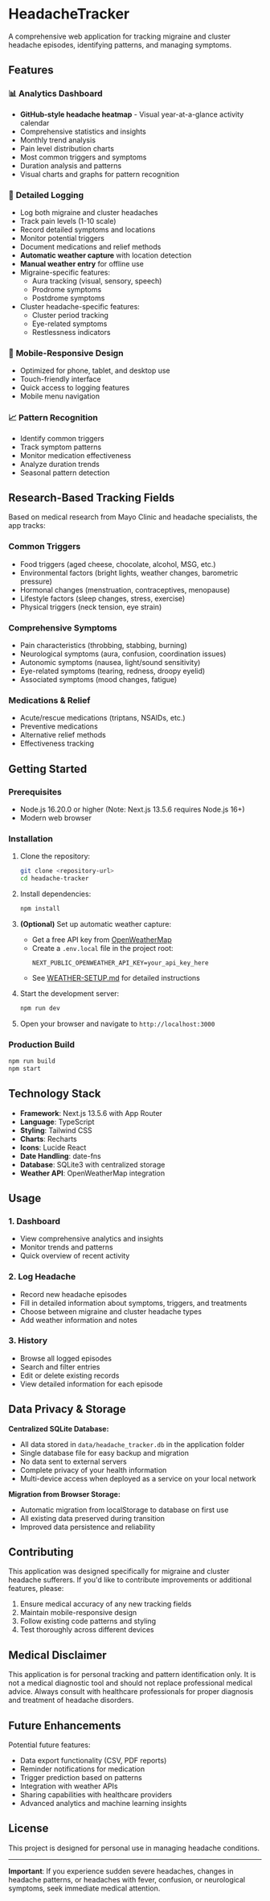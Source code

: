 # HeadacheTracker

A comprehensive web application for tracking migraine and cluster headache episodes, identifying patterns, and managing symptoms.

## Features

### 📊 **Analytics Dashboard**
- **GitHub-style headache heatmap** - Visual year-at-a-glance activity calendar
- Comprehensive statistics and insights
- Monthly trend analysis
- Pain level distribution charts
- Most common triggers and symptoms
- Duration analysis and patterns
- Visual charts and graphs for pattern recognition

### 📝 **Detailed Logging**
- Log both migraine and cluster headaches
- Track pain levels (1-10 scale)
- Record detailed symptoms and locations
- Monitor potential triggers
- Document medications and relief methods
- **Automatic weather capture** with location detection
- **Manual weather entry** for offline use
- Migraine-specific features:
  - Aura tracking (visual, sensory, speech)
  - Prodrome symptoms
  - Postdrome symptoms
- Cluster headache-specific features:
  - Cluster period tracking
  - Eye-related symptoms
  - Restlessness indicators

### 📱 **Mobile-Responsive Design**
- Optimized for phone, tablet, and desktop use
- Touch-friendly interface
- Quick access to logging features
- Mobile menu navigation

### 📈 **Pattern Recognition**
- Identify common triggers
- Track symptom patterns
- Monitor medication effectiveness
- Analyze duration trends
- Seasonal pattern detection

## Research-Based Tracking Fields

Based on medical research from Mayo Clinic and headache specialists, the app tracks:

### **Common Triggers**
- Food triggers (aged cheese, chocolate, alcohol, MSG, etc.)
- Environmental factors (bright lights, weather changes, barometric pressure)
- Hormonal changes (menstruation, contraceptives, menopause)
- Lifestyle factors (sleep changes, stress, exercise)
- Physical triggers (neck tension, eye strain)

### **Comprehensive Symptoms**
- Pain characteristics (throbbing, stabbing, burning)
- Neurological symptoms (aura, confusion, coordination issues)
- Autonomic symptoms (nausea, light/sound sensitivity)
- Eye-related symptoms (tearing, redness, droopy eyelid)
- Associated symptoms (mood changes, fatigue)

### **Medications & Relief**
- Acute/rescue medications (triptans, NSAIDs, etc.)
- Preventive medications
- Alternative relief methods
- Effectiveness tracking

## Getting Started

### Prerequisites
- Node.js 16.20.0 or higher (Note: Next.js 13.5.6 requires Node.js 16+)
- Modern web browser

### Installation

1. Clone the repository:
   ```bash
   git clone <repository-url>
   cd headache-tracker
   ```

2. Install dependencies:
   ```bash
   npm install
   ```

3. **(Optional)** Set up automatic weather capture:
   - Get a free API key from [OpenWeatherMap](https://openweathermap.org/api)
   - Create a `.env.local` file in the project root:
     ```
     NEXT_PUBLIC_OPENWEATHER_API_KEY=your_api_key_here
     ```
   - See [WEATHER-SETUP.md](WEATHER-SETUP.md) for detailed instructions

4. Start the development server:
   ```bash
   npm run dev
   ```

4. Open your browser and navigate to `http://localhost:3000`

### Production Build

```bash
npm run build
npm start
```

## Technology Stack

- **Framework**: Next.js 13.5.6 with App Router
- **Language**: TypeScript
- **Styling**: Tailwind CSS
- **Charts**: Recharts
- **Icons**: Lucide React
- **Date Handling**: date-fns
- **Database**: SQLite3 with centralized storage
- **Weather API**: OpenWeatherMap integration

## Usage

### 1. Dashboard
- View comprehensive analytics and insights
- Monitor trends and patterns
- Quick overview of recent activity

### 2. Log Headache
- Record new headache episodes
- Fill in detailed information about symptoms, triggers, and treatments
- Choose between migraine and cluster headache types
- Add weather information and notes

### 3. History
- Browse all logged episodes
- Search and filter entries
- Edit or delete existing records
- View detailed information for each episode

## Data Privacy & Storage

**Centralized SQLite Database:**
- All data stored in `data/headache_tracker.db` in the application folder
- Single database file for easy backup and migration
- No data sent to external servers
- Complete privacy of your health information
- Multi-device access when deployed as a service on your local network

**Migration from Browser Storage:**
- Automatic migration from localStorage to database on first use
- All existing data preserved during transition
- Improved data persistence and reliability

## Contributing

This application was designed specifically for migraine and cluster headache sufferers. If you'd like to contribute improvements or additional features, please:

1. Ensure medical accuracy of any new tracking fields
2. Maintain mobile-responsive design
3. Follow existing code patterns and styling
4. Test thoroughly across different devices

## Medical Disclaimer

This application is for personal tracking and pattern identification only. It is not a medical diagnostic tool and should not replace professional medical advice. Always consult with healthcare professionals for proper diagnosis and treatment of headache disorders.

## Future Enhancements

Potential future features:
- Data export functionality (CSV, PDF reports)
- Reminder notifications for medication
- Trigger prediction based on patterns
- Integration with weather APIs
- Sharing capabilities with healthcare providers
- Advanced analytics and machine learning insights

## License

This project is designed for personal use in managing headache conditions.

---

**Important**: If you experience sudden severe headaches, changes in headache patterns, or headaches with fever, confusion, or neurological symptoms, seek immediate medical attention.
